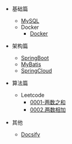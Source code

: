   * 基础篇
    * [MySQL](basic/MySQL.md)
    * Docker
      * [Docker](basic/Docker.md)

  * 架构篇
    * [SpringBoot](architect/SpringBoot.md)
    * [MyBatis](architect/MyBatis.md)
    * [SpringCloud](architect/SpringCloud.md)
  * 算法篇
    * Leetcode  
      * [0001-两数之和](algorithm/LeetCode/1.%20%E4%B8%A4%E6%95%B0%E4%B9%8B%E5%92%8C.md)
      * [0002.两数相加](algorithm/LeetCode/2.%E4%B8%A4%E6%95%B0%E7%9B%B8%E5%8A%A0.md)
  * 其他
    * [Docsify](other/Docsify.md)